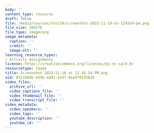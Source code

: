```yaml
---
body: ''
content_type: resource
draft: false
file: /media/courses/test38/screenshot-2023-11-10-at-124554-pm.png
file_size: 394176
file_type: image/png
image_metadata:
  caption: ''
  credit: ''
  image-alt: ''
learning_resource_types:
- Activity Assignments
license: https://creativecommons.org/licenses/by-nc-sa/4.0/
resourcetype: Image
title: Screenshot 2023-11-10 at 12.45.54 PM.png
uid: 8311b0db-e59b-4dd1-a2d7-6ea970fd5626
video_files:
  archive_url: ''
  video_captions_file: ''
  video_thumbnail_file: ''
  video_transcript_file: ''
video_metadata:
  video_speakers: ''
  video_tags: ''
  youtube_description: ''
  youtube_id: ''
---
```


